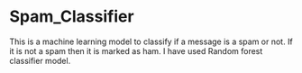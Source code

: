 # Spam_Classifier
This is a machine learning model to classify if a message is a spam or not. If it is not a spam then it is marked as ham. I have used Random forest classifier model.
